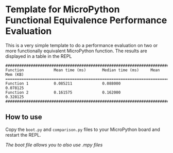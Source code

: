 # Template for MicroPython Functional Equivalence Performance Evaluation
This is a very simple template to do a performance evaluation on two or more functionally equivalent MicroPython function.
The results are displayed in a table in the REPL

```
################################################################################
Function             Mean time (ms)       Median time (ms)     Mean Mem (KB)
================================================================================
Function 1           0.085211             0.088000             0.078125
Function 2           0.161575             0.162000             0.328125
################################################################################
```

## How to use
Copy the ```boot.py``` and ```comparison.py``` files to your MicroPython board and restart the REPL.

*The boot file allows you to also use .mpy files*
